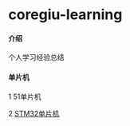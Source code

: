 # coregiu-learning

#### 介绍
个人学习经验总结

#### 单片机
1 51单片机

2 [STM32单片机](https://gitee.com/coregiu/stm32-learning)
